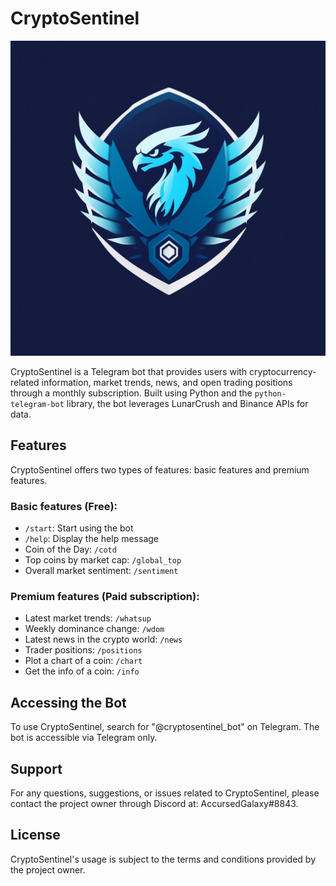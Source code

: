 # CryptoSentinel

![CryptoSentinel Logo](assets/logo.png)

CryptoSentinel is a Telegram bot that provides users with cryptocurrency-related information, market trends, news, and open trading positions through a monthly subscription. Built using Python and the `python-telegram-bot` library, the bot leverages LunarCrush and Binance APIs for data.

## Features

CryptoSentinel offers two types of features: basic features and premium features.

### Basic features (Free):
- `/start`: Start using the bot
- `/help`: Display the help message
- Coin of the Day: `/cotd`
- Top coins by market cap: `/global_top`
- Overall market sentiment: `/sentiment`

### Premium features (Paid subscription):
- Latest market trends: `/whatsup`
- Weekly dominance change: `/wdom`
- Latest news in the crypto world: `/news`
- Trader positions: `/positions`
- Plot a chart of a coin: `/chart`
- Get the info of a coin: `/info`

## Accessing the Bot

To use CryptoSentinel, search for "@cryptosentinel_bot" on Telegram. The bot is accessible via Telegram only.

## Support

For any questions, suggestions, or issues related to CryptoSentinel, please contact the project owner through Discord at: AccursedGalaxy#8843.

## License

CryptoSentinel's usage is subject to the terms and conditions provided by the project owner.
